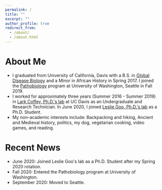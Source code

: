 ```yaml
---
permalink: /
title: ""
excerpt: ""
author_profile: true
redirect_from: 
  - /about/
  - /about.html
---
```


# About Me

* I graduated from University of California, Davis with a B.S. in [Global Disease Biology](https://gdb.ucdavis.edu/) and a Minor in African History in Spring 2017. I joined the [Pathobiology](https://globalhealth.washington.edu/education-training/phd-pathobiology) program at University of Washington, Seattle in Fall 2019.
* I worked for approximately three years (Summer 2016 - Summer 2019) in [Lark Coffey, Ph.D.'s lab](https://coffeylab.ucdavis.edu/) at UC Davis as an Undergraduate and Research Technician. In June 2020, I joined [Leslie Goo, Ph.D.'s lab](https://research.fhcrc.org/goo/en.html) as a Ph.D. Student.
* My non-academic interests include: Backpacking and hiking, Ancient and Medieval history, politics, my dog, vegetarian cooking, video games, and reading.

# Recent News

* June 2020: Joined Leslie Goo's lab as a Ph.D. Student after my Spring 2020 rotation. 
* Fall 2020: Entered the Pathobiology program at University of Washington.
* September 2020: Moved to Seattle.
